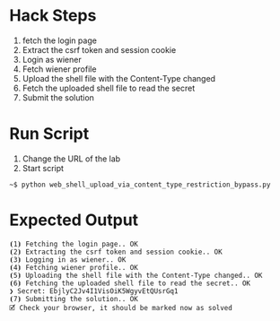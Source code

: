 # Hack Steps

1. fetch the login page
2. Extract the csrf token and session cookie
3. Login as wiener
4. Fetch wiener profile
5. Upload the shell file with the Content-Type changed
6. Fetch the uploaded shell file to read the secret
7. Submit the solution 


# Run Script

1. Change the URL of the lab
2. Start script

```
~$ python web_shell_upload_via_content_type_restriction_bypass.py
```

# Expected Output

```
⦗1⦘ Fetching the login page.. OK
⦗2⦘ Extracting the csrf token and session cookie.. OK
⦗3⦘ Logging in as wiener.. OK
⦗4⦘ Fetching wiener profile.. OK
⦗5⦘ Uploading the shell file with the Content-Type changed.. OK
⦗6⦘ Fetching the uploaded shell file to read the secret.. OK
❯ Secret: EbjlyC2Jv4I1VisOiK5WgyvEtQUsrGq1
⦗7⦘ Submitting the solution.. OK
🗹 Check your browser, it should be marked now as solved
```
